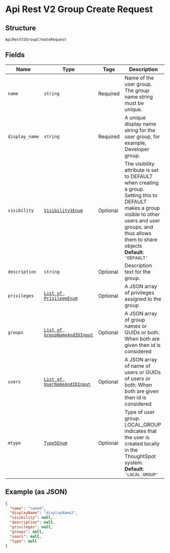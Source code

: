 
# Api Rest V2 Group Create Request

## Structure

`ApiRestV2GroupCreateRequest`

## Fields

| Name | Type | Tags | Description |
|  --- | --- | --- | --- |
| `name` | `string` | Required | Name of the user group. The group name string must be unique. |
| `display_name` | `string` | Required | A unique display name string for the user group, for example, Developer group. |
| `visibility` | [`Visibility3Enum`](/doc/models/visibility-3-enum.md) | Optional | The visibility attribute is set to DEFAULT when creating a group. Setting this to DEFAULT makes a group visible to other users and user groups, and thus allows them to share objects<br>**Default**: `'DEFAULT'` |
| `description` | `string` | Optional | Description text for the group. |
| `privileges` | [`List of PrivilegeEnum`](/doc/models/privilege-enum.md) | Optional | A JSON array of privileges assigned to the group |
| `groups` | [`List of GroupNameAndIDInput`](/doc/models/group-name-and-id-input.md) | Optional | A JSON array of group names or GUIDs or both. When both are given then id is considered |
| `users` | [`List of UserNameAndIDInput`](/doc/models/user-name-and-id-input.md) | Optional | A JSON array of name of users or GUIDs of users or both. When both are given then id is considered |
| `mtype` | [`Type5Enum`](/doc/models/type-5-enum.md) | Optional | Type of user group. LOCAL_GROUP indicates that the user is created locally in the ThoughtSpot system.<br>**Default**: `'LOCAL_GROUP'` |

## Example (as JSON)

```json
{
  "name": "name0",
  "displayName": "displayName2",
  "visibility": null,
  "description": null,
  "privileges": null,
  "groups": null,
  "users": null,
  "type": null
}
```

